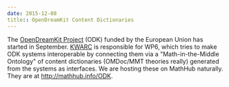 ```yaml
---
date: 2015-12-08
title:: OpenDreamKit Content Dictionaries
---
```


The [OpenDreamKit Project](http://opendreamkit.org) (ODK) funded by the European Union has started in September. [KWARC](http://kwarc.info) is responsible for WP6, which tries to make ODK systems interoperable by connecting them via a "Math-in-the-Middle Ontology" of content dictionaries (OMDoc/MMT theories really) generated from the systems as interfaces. We are hosting these on MathHub naturally. They are at http://mathhub.info/ODK.
